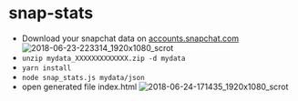 # snap-stats

- Download your snapchat data on [accounts.snapchat.com](https://accounts.snapchat.com)
![2018-06-23-223314_1920x1080_scrot](https://user-images.githubusercontent.com/9092290/41813454-10120c84-7737-11e8-8c3a-ea52bf309f3b.png)
- `unzip mydata_XXXXXXXXXXXXX.zip -d mydata`
- `yarn install`
- `node snap_stats.js mydata/json`
- open generated file index.html
![2018-06-24-171435_1920x1080_scrot](https://user-images.githubusercontent.com/9092290/41820628-1a2feef4-77d5-11e8-991b-985b169c509f.png)
